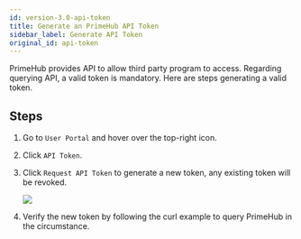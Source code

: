 ```yaml
---
id: version-3.0-api-token
title: Generate an PrimeHub API Token
sidebar_label: Generate API Token
original_id: api-token
---
```


PrimeHub provides API to allow third party program to access. Regarding querying API, a valid token is mandatory.
Here are steps generating a valid token.

## Steps

1. Go to `User Portal` and hover over the top-right icon.

2. Click `API Token`.

3. Click `Request API Token` to generate a new token, any existing token will be revoked.

    ![](assets/api_token.png)

4. Verify the new token by following the curl example to query PrimeHub in the circumstance.
